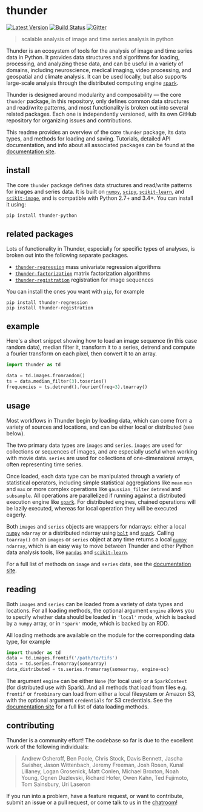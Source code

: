 # thunder

[![Latest Version](https://img.shields.io/pypi/v/thunder-python.svg?style=flat-square)](https://pypi.python.org/pypi/thunder-python)
[![Build Status](https://img.shields.io/travis/thunder-project/thunder/master.svg?style=flat-square)](https://travis-ci.org/thunder-project/thunder) 
[![Gitter](https://img.shields.io/gitter/room/thunder-project/thunder.svg?style=flat-square)](https://gitter.im/thunder-project/thunder)

> scalable analysis of image and time series analysis in python

Thunder is an ecosystem of tools for the analysis of image and time series data in Python. It provides data structures and algorithms for loading, processing, and analyzing these  data, and can be useful in a variety of domains, including neuroscience, medical imaging, video processing, and geospatial and climate analysis. It can be used locally, but also supports large-scale analysis through the distributed computing engine [`spark`](https://github.com/apache/spark).

Thunder is designed around modularity and composability — the core `thunder` package, in this repository, only defines common data structures and read/write patterns, and most functionality is broken out into several related packages. Each one is independently versioned, with its own GitHub repository for organizing issues and contributions. 

This readme provides an overview of the core `thunder` package, its data types, and methods for loading and saving. Tutorials, detailed API documentation, and info about all associated packages can be found at the [documentation site](http://docs.thunder-project.org).

## install

The core `thunder` package defines data structures and read/write patterns for images and series data. It is built on [`numpy`](https://github.com/numpy/numpy), [`scipy`](https://github.com/scipy/scipy), [`scikit-learn`](https://github.com/scikit-learn/scikit-learn), and [`scikit-image`](https://github.com/scikit-image/scikit-image), and is compatible with Python 2.7+ and 3.4+. You can install it using:

```
pip install thunder-python
```

## related packages

Lots of functionality in Thunder, especially for specific types of analyses, is broken out into the following separate packages. 

- [`thunder-regression`](https://github.com/thunder-project/thunder-regression) mass univariate regression algorithms
- [`thunder-factorization`](https://github.com/thunder-project/thunder-factorization) matrix factorization algorithms 
- [`thunder-registration`](https://github.com/thunder-project/thunder-registration) registration for image sequences

You can install the ones you want with `pip`, for example

```
pip install thunder-regression
pip install thunder-registration
```

## example

Here's a short snippet showing how to load an image sequence (in this case random data), median filter it, transform it to a series, detrend and compute a fourier transform on each pixel, then convert it to an array.

```python
import thunder as td

data = td.images.fromrandom()
ts = data.median_filter(3).toseries()
frequencies = ts.detrend().fourier(freq=3).toarray()
```

## usage

Most workflows in Thunder begin by loading data, which can come from a variety of sources and locations, and can be either local or distributed (see below).

The two primary data types are `images` and `series`. `images` are used for collections or sequences of images, and are especially useful when working with movie data. `series` are used for collections of one-dimensional arrays, often representing time series.

Once loaded, each data type can be manipulated through a variety of statistical operators, including simple statistical aggregiations like `mean` `min` and `max` or more complex operations like `gaussian_filter` `detrend` and `subsample`. All operations are parallelized if running against a distributed execution engine like [`spark`](https://github.com/apache/spark). For distributed engines, chained operations will be lazily executed, whereas for local operation they will be executed eagerly.

Both `images` and `series` objects are wrappers for ndarrays: either a local [`numpy`](https://github.com/numpy/numpy) `ndarray` or a distributed ndarray using [`bolt`](https://github.com/bolt-project/bolt) and [`spark`](https://github.com/apache/spark). Calling `toarray()` on an `images` or `series` object at any time returns a local [`numpy`](https://github.com/numpy/numpy) `ndarray`, which is an easy way to move between Thunder and other Python data analysis tools, like [`pandas`](https://github.com/pydata/pandas) and [`scikit-learn`](https://github.com/scikit-learn/scikit-learn).

For a full list of methods on `image` and `series` data, see the [documentation site](http://docs.thunder-project.org).

## reading

Both `images` and `series` can be loaded from a variety of data types and locations. For all loading methods, the optional argument `engine` allows you to specify whether data should be loaded in `'local'` mode, which is backed by a `numpy` array, or in `'spark'` mode, which is backed by an RDD.

All loading methods are available on the module for the corresponding data type, for example

```python
import thunder as td
data = td.images.fromtif('/path/to/tifs')
data = td.series.fromarray(somearray)
data_distributed = ts.series.fromarray(somearray, engine=sc)
```

The argument `engine` can be either `None` (for local use) or a `SparkContext` (for distributed use with Spark). And all methods that load from files e.g. `fromtif` or `frombinary` can load from either a local filesystem or Amazon S3, with the optional argument `credentials` for S3 credentials. See the [documentation site](http://docs.thunder-project.org) for a full list of data loading methods.

## contributing

Thunder is a community effort! The codebase so far is due to the excellent work of the following individuals:

> Andrew Osheroff, Ben Poole, Chris Stock, Davis Bennett, Jascha Swisher, Jason Wittenbach, Jeremy Freeman, Josh Rosen, Kunal Lillaney, Logan Grosenick, Matt Conlen, Michael Broxton, Noah Young, Ognen Duzlevski, Richard Hofer, Owen Kahn, Ted Fujimoto, Tom Sainsbury, Uri Laseron

If you run into a problem, have a feature request, or want to contribute, submit an issue or a pull request, or come talk to us in the [chatroom](https://gitter.im/thunder-project/thunder)!
